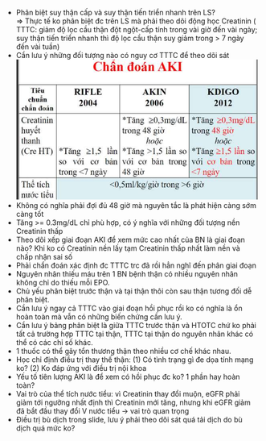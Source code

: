 - Phân biệt suy thận cấp và suy thận tiến triển nhanh trên LS?  
  => Thực tế ko phân biệt đc trên LS mà phải theo dõi động học Creatinin ( TTTC: giảm độ lọc cầu thận đột ngột-cấp tính trong vài giờ đến vài ngày; suy thận tiến triển nhanh thì độ lọc cầu thận suy giảm trong > 7 ngày đến vài tuần)  
- Cần lưu ý những đối tượng nào có nguy cơ TTTC để theo dõi sát  
![Buổi 14 - Hệ thận niệu (nội)-1687358440985.jpeg](../../../../200%20Files/image/image/Bu%E1%BB%95i%2014%20-%20H%E1%BB%87%20th%E1%BA%ADn%20ni%E1%BB%87u%20(n%E1%BB%99i)-1687358440985.jpeg)  
- Không có nghĩa phải đợi đủ 48 giờ mà nguyên tắc là phát hiện càng sớm càng tốt  
- Tăng >= 0.3mg/dL chỉ phù hợp, có ý nghĩa với những đối tượng nền Creatinin thấp  
- Theo dõi xếp giai đoạn AKI để xem mức cao nhất của BN là giai đoạn nào? Khi ko có Creatinin nền lấy tạm Creatinin thấp nhất làm nền và chấp nhận sai số  
- Phải chẩn đoán xác định đc TTTC trc đã rồi hẳn nghĩ đến phân giai đoạn  
- Nguyên nhân thiếu máu trên 1 BN bệnh thận có nhiều nguyên nhân không chỉ do thiếu mỗi EPO.  
- Chủ yếu phân biệt trước thận và tại thận thôi còn sau thận tương đối dễ phân biệt.  
- Cần lưu ý ngay cả TTTC vào giai đoạn hồi phục rồi ko có nghĩa là ổn hoàn toàn mà vẫn có những biến chứng cần lưu ý.  
- Cần lưu ý bảng phân biệt là giữa TTTC trước thận và HTOTC chứ ko phải tất cả trường hợp TTTC tại thận, TTTC tại thận do nguyên nhân khác có thể có các chỉ số khác.  
- 1 thuốc có thể gây tổn thương thận theo nhiều cơ chế khác nhau.  
- Học chỉ định điều trị thay thế thận: (1) Có tình trạng gì đe dọa tính mạng ko? (2) Ko đáp ứng với điều trị nội khoa  
- Yếu tố tiên lượng AKI là để xem có hồi phục đc ko? 1 phần hay hoàn toàn?  
- Vai trò của thể tích nước tiểu: vì Creatinin thay đổi muộn, eGFR phải giảm tới ngưỡng nhất định thì Creatinin mới tăng, nhưng khi eGFR giảm đã bắt đầu thay đổi V nước tiểu -> vai trò quan trọng  
- Điều trị bù dịch trong slide, lưu ý phải theo dõi sát quá tải dịch do bù dịch quá mức ko?